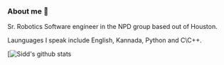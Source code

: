 ### About me 👋
Sr. Robotics Software engineer in the NPD group based out of Houston.

Launguages I speak include English, Kannada, Python and C\C++.

<!--
**ssrivatsa-oceaneering/ssrivatsa-oceaneering** is a ✨ _special_ ✨ repository because its `README.md` (this file) appears on your GitHub profile.

Here are some ideas to get you started:

- 🔭 I’m currently working on ...
- 🌱 I’m currently learning ...
- 👯 I’m looking to collaborate on ...
- 🤔 I’m looking for help with ...
- 💬 Ask me about ...
- 📫 How to reach me: ...
- 😄 Pronouns: ...
- ⚡ Fun fact: ...

[![Sidd's github stats](https://github-readme-stats.vercel.app/api?username=ssrivatsa-oceaneering&show_icons=true&theme=radical)](https://github.com/anuraghazra/github-readme-stats)
-->

[![Sidd's github stats](https://github-readme-stats.vercel.app/api?username=ssrivatsa-oceaneering&count_private=true&show_icons=true&theme=midnight-purple)
